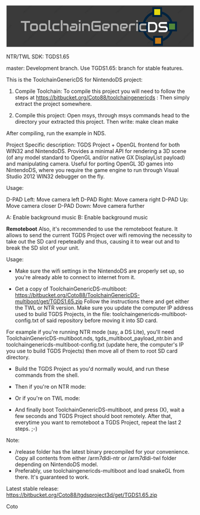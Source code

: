 ![ToolchainGenericDS](img/TGDS-Logo.png)

NTR/TWL SDK: TGDS1.65

master: Development branch. Use TGDS1.65: branch for stable features.

This is the ToolchainGenericDS for NintendoDS project:

1.	Compile Toolchain:
To compile this project you will need to follow the steps at https://bitbucket.org/Coto88/toolchaingenericds :
Then simply extract the project somewhere.

2.	Compile this project: 
Open msys, through msys commands head to the directory your extracted this project.
Then write:
make clean <enter>
make <enter>

After compiling, run the example in NDS. 

Project Specific description: TGDS Project + OpenGL frontend for both WIN32 and NintendoDS. 
Provides a minimal API for rendering a 3D scene (of any model standard to OpenGL and/or native GX DisplayList payload) and manipulating camera.
Useful for porting OpenGL 3D games into NintendoDS, where you require the game engine to run through Visual Studio 2012 WIN32 debugger on the fly.

Usage:

D-PAD Left: Move camera left
D-PAD Right: Move camera right
D-PAD Up: Move camera closer
D-PAD Down: Move camera further

A: Enable background music
B: Enable background music


____Remoteboot____
Also, it's recommended to use the remoteboot feature. It allows to send the current TGDS Project over wifi removing the necessity
to take out the SD card repeteadly and thus, causing it to wear out and to break the SD slot of your unit.

Usage:
- Make sure the wifi settings in the NintendoDS are properly set up, so you're already able to connect to internet from it.

- Get a copy of ToolchainGenericDS-multiboot: https://bitbucket.org/Coto88/ToolchainGenericDS-multiboot/get/TGDS1.65.zip
Follow the instructions there and get either the TWL or NTR version. Make sure you update the computer IP address used to build TGDS Projects, 
in the file: toolchaingenericds-multiboot-config.txt of said repository before moving it into SD card.

For example if you're running NTR mode (say, a DS Lite), you'll need ToolchainGenericDS-multiboot.nds, tgds_multiboot_payload_ntr.bin
and toolchaingenericds-multiboot-config.txt (update here, the computer's IP you use to build TGDS Projects) then move all of them to root SD card directory.

- Build the TGDS Project as you'd normally would, and run these commands from the shell.
<make clean>
<make>

- Then if you're on NTR mode:
<remoteboot ntr_mode computer_ip_address>

- Or if you're on TWL mode:
<remoteboot twl_mode computer_ip_address>

- And finally boot ToolchainGenericDS-multiboot, and press (X), wait a few seconds and TGDS Project should boot remotely.
  After that, everytime you want to remoteboot a TGDS Project, repeat the last 2 steps. ;-)

Note: 
- /release folder has the latest binary precompiled for your convenience. Copy all contents from either /arm7dldi-ntr or /arm7dldi-twl folder depending on NintendoDS model.
- Preferably, use toolchaingenericds-multiboot and load snakeGL from there. It's guaranteed to work.

Latest stable release:
https://bitbucket.org/Coto88/tgdsproject3d/get/TGDS1.65.zip

Coto